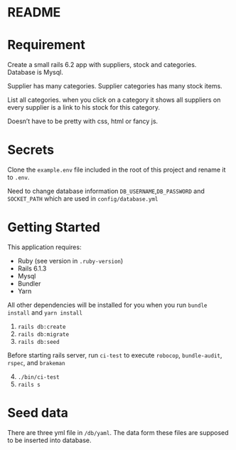 # README


# Requirement
Create a small rails 6.2 app with suppliers, stock and categories.\
Database is Mysql.

Supplier has many categories.
Supplier categories has many stock items.

List all categories.
when you click on a category it shows all suppliers on every supplier is a link to his stock for this category.

Doesn’t have to be pretty with css, html or fancy js.

# Secrets
Clone the `example.env` file included in the root of this project and rename it to `.env`.

Need to change database information `DB_USERNAME`,`DB_PASSWORD` and `SOCKET_PATH` which are used in `config/database.yml`


# Getting Started
This application requires:

- Ruby (see version in `.ruby-version`)
- Rails 6.1.3
- Mysql
- Bundler
- Yarn


All other dependencies will be installed for you when you run `bundle install` and `yarn install`

1. `rails db:create`
2. `rails db:migrate`
3. `rails db:seed`

Before starting rails server, run `ci-test` to execute `robocop`, `bundle-audit`, `rspec`, and `brakeman`

4. `./bin/ci-test` 
5. `rails s`



# Seed data
There are three yml file in `/db/yaml`. The data form these files are supposed to be inserted into database.
